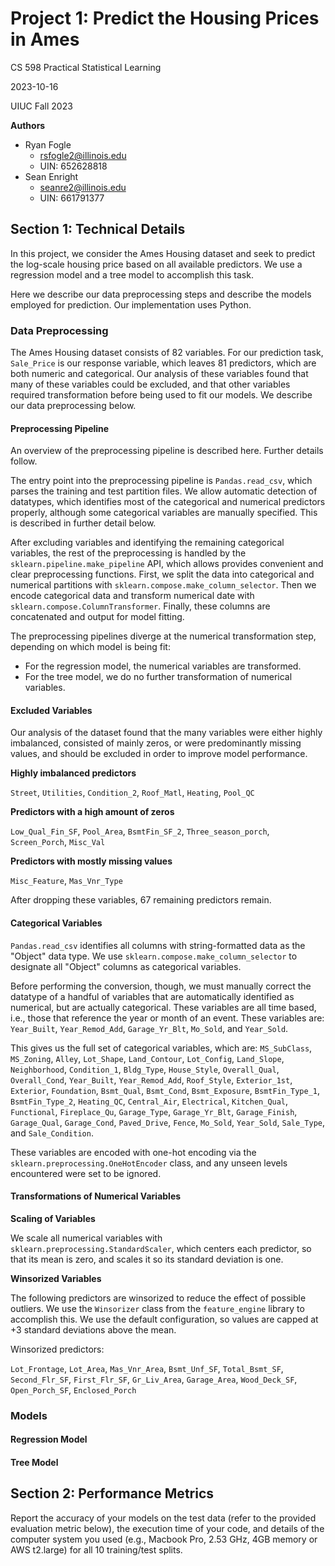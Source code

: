 # Project 1: Predict the Housing Prices in Ames

CS 598 Practical Statistical Learning

2023-10-16

UIUC Fall 2023

**Authors**
* Ryan Fogle
    - rsfogle2@illinois.edu
    - UIN: 652628818
* Sean Enright
    - seanre2@illinois.edu
    - UIN: 661791377

## Section 1: Technical Details

In this project, we consider the Ames Housing dataset and seek to predict the log-scale housing price based on all available predictors. We use a regression model and a tree model to accomplish this task.

Here we describe our data preprocessing steps and describe the models employed for prediction. Our implementation uses Python.

### Data Preprocessing

The Ames Housing dataset consists of 82 variables. For our prediction task, `Sale_Price` is our response variable, which leaves 81 predictors, which are both numeric and categorical. Our analysis of these variables found that many of these variables could be excluded, and that other variables required transformation before being used to fit our models. We describe our data preprocessing below.

#### Preprocessing Pipeline

An overview of the preprocessing pipeline is described here. Further details follow.

The entry point into the preprocessing pipeline is `Pandas.read_csv`, which parses the training and test partition files. We allow automatic detection of datatypes, which identifies most of the categorical and numerical predictors properly, although some categorical variables are manually specified. This is described in further detail below.

After excluding variables and identifying the remaining categorical variables, the rest of the preprocessing is handled by the `sklearn.pipeline.make_pipeline` API, which allows provides convenient and clear preprocessing functions. First, we split the data into categorical and numerical partitions with `sklearn.compose.make_column_selector`. Then we encode categorical data and transform numerical date with `sklearn.compose.ColumnTransformer`. Finally, these columns are concatenated and output for model fitting.

The preprocessing pipelines diverge at the numerical transformation step, depending on which model is being fit: 
* For the regression model, the numerical variables are transformed.
* For the tree model, we do no further transformation of numerical variables.


#### Excluded Variables

Our analysis of the dataset found that the many variables were either highly imbalanced, consisted of mainly zeros, or were predominantly missing values, and should be excluded in order to improve model performance.

**Highly imbalanced predictors**

 `Street`,  `Utilities`, `Condition_2`, `Roof_Matl`, `Heating`, `Pool_QC`

**Predictors with a high amount of zeros**

`Low_Qual_Fin_SF`, `Pool_Area`, `BsmtFin_SF_2`, `Three_season_porch`, `Screen_Porch`, `Misc_Val`

**Predictors with mostly missing values**

 `Misc_Feature`, `Mas_Vnr_Type`

 After dropping these variables, 67 remaining predictors remain.

#### Categorical Variables

`Pandas.read_csv` identifies all columns with string-formatted data as the "Object" data type. We use `sklearn.compose.make_column_selector` to designate all "Object" columns as categorical variables.

Before performing the conversion, though, we must manually correct the datatype of a handful of variables that are automatically identified as numerical, but are actually categorical. These variables are all time based, i.e., those that reference the year or month of an event. These variables are: `Year_Built`, `Year_Remod_Add`, `Garage_Yr_Blt`, `Mo_Sold`, and `Year_Sold`.

This gives us the full set of categorical variables, which are: `MS_SubClass`, `MS_Zoning`, `Alley`, `Lot_Shape`, `Land_Contour`, `Lot_Config`, `Land_Slope`, `Neighborhood`, `Condition_1`, `Bldg_Type`, `House_Style`, `Overall_Qual`, `Overall_Cond`, `Year_Built`, `Year_Remod_Add`, `Roof_Style`, `Exterior_1st`, `Exterior`, `Foundation`, `Bsmt_Qual`, `Bsmt_Cond`, `Bsmt_Exposure`, `BsmtFin_Type_1`, `BsmtFin_Type_2`, `Heating_QC`, `Central_Air`, `Electrical`, `Kitchen_Qual`, `Functional`, `Fireplace_Qu`, `Garage_Type`, `Garage_Yr_Blt`, `Garage_Finish`, `Garage_Qual`, `Garage_Cond`, `Paved_Drive`, `Fence`, `Mo_Sold`, `Year_Sold`, `Sale_Type`, and `Sale_Condition`.

These variables are encoded with one-hot encoding via the `sklearn.preprocessing.OneHotEncoder` class, and any unseen levels encountered were set to be ignored.

#### Transformations of Numerical Variables

**Scaling of Variables**

We scale all numerical variables with `sklearn.preprocessing.StandardScaler`, which centers each predictor, so that its mean is zero, and scales it so its standard deviation is one.

**Winsorized Variables**

The following predictors are winsorized to reduce the effect of possible outliers. We use the `Winsorizer` class from the `feature_engine` library to accomplish this. We use the default configuration, so values are capped at +3 standard deviations above the mean.

Winsorized predictors:

`Lot_Frontage`, `Lot_Area`, `Mas_Vnr_Area`, `Bsmt_Unf_SF`, `Total_Bsmt_SF`, `Second_Flr_SF`, `First_Flr_SF`, `Gr_Liv_Area`, `Garage_Area`, `Wood_Deck_SF`, `Open_Porch_SF`, `Enclosed_Porch`

### Models

#### Regression Model

#### Tree Model

## Section 2: Performance Metrics

Report the accuracy of your models on the test data (refer to the provided evaluation metric below), the execution time of your code, and details of the computer system you used (e.g., Macbook Pro, 2.53 GHz, 4GB memory or AWS t2.large) for all 10 training/test splits.